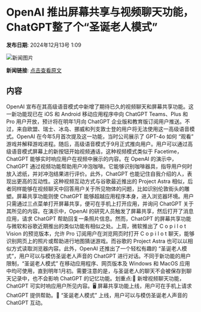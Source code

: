 # OpenAI 推出屏幕共享与视频聊天功能，ChatGPT整了个“圣诞老人模式”

**发布日期**: 2024年12月13号 1:09

![新闻图片](https://upload.chinaz.com/2024/1213/6386967768793510581772625.png)

**新闻链接**: [点击查看原文](https://www.aibase.com/zh/news/13919)

## 内容

OpenAI 宣布在其高级语音模式中新增了期待已久的视频聊天和屏幕共享功能。这一新功能现已在 iOS 和 Android 移动应用程序中向 ChatGPT Teams、Plus 和 Pro 用户开放，预计将在明年1月向 ChatGPT 企业版和教育版订阅用户推送。不过，来自欧盟、瑞士、冰岛、挪威和列支敦士登的用户将无法使用这一高级语音模式。OpenAI 在今年5月首次提及这一功能，当时公司展示了 GPT-4o 如何 “观看” 游戏并解释游戏进程。随后，高级语音模式于9月正式推向用户。用户可以通过高级语音模式屏幕上的新按钮开始视频通话，这种视频模式类似于 Facetime，ChatGPT 能够实时响应用户在视频中展示的内容。在 OpenAI 的演示中，ChatGPT 通过视频功能帮助用户冲泡咖啡。它能够识别咖啡器具，指导用户何时放入滤纸，并对冲泡结果进行评价。此外，ChatGPT 也能记住自我介绍的人，表现出更高的互动性。这种视频互动方式与谷歌最近推出的 Project Astra 相似，后者同样能够在视频聊天中回答用户关于所见物体的问题，比如识别伦敦街头的雕塑。屏幕共享功能则使 ChatGPT 能够超越应用程序本身，进入浏览器环境。用户只需通过三点菜单打开屏幕共享，便可在手机上打开应用，并询问 ChatGPT 关于其所见的内容。在演示中，OpenAI 的研究人员触发了屏幕共享，然后打开了消息应用，请求 ChatGPT 帮助回复一条照片信息。然而，ChatGPT 的屏幕共享功能与微软和谷歌近期推出的类似功能有相似之处。上周，微软推出了 C o p i l o t Vision 的预览版本，允许 Pro 订阅用户在浏览网页时打开 C o p i l o t 聊天，能够识别网页上的照片或帮助进行地图猜谜游戏。而谷歌的 Project Astra 也可以以相似方式读取浏览器内容。此外，OpenAI 还推出了一个轻松有趣的 “圣诞老人模式”，用户可以与模仿圣诞老人声音的 ChatGPT 进行对话。不同于新功能的用户限制，“圣诞老人模式” 在移动应用程序、网页版本及 Windows 和 MacOS 应用中均可使用，直到明年1月初。需要注意的是，与圣诞老人的聊天不会被保存到聊天记录中，也不会影响 ChatGPT 的记忆功能。划重点:🎥 新增视频聊天功能，ChatGPT 可实时响应用户所见内容。🖥️ 屏幕共享功能上线，用户可在手机上请求 ChatGPT 提供帮助。🎅 “圣诞老人模式” 上线，用户可以与模仿圣诞老人声音的 ChatGPT 互动。
